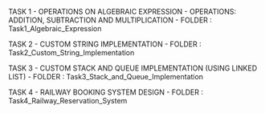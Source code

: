 TASK 1 - OPERATIONS ON ALGEBRAIC EXPRESSION - OPERATIONS: ADDITION, SUBTRACTION AND MULTIPLICATION - FOLDER : Task1_Algebraic_Expression

TASK 2 - CUSTOM STRING IMPLEMENTATION - FOLDER : Task2_Custom_String_Implementation

TASK 3 - CUSTOM STACK AND QUEUE IMPLEMENTATION (USING LINKED LIST) - FOLDER : Task3_Stack_and_Queue_Implementation

TASK 4 - RAILWAY BOOKING SYSTEM DESIGN - FOLDER : Task4_Railway_Reservation_System
